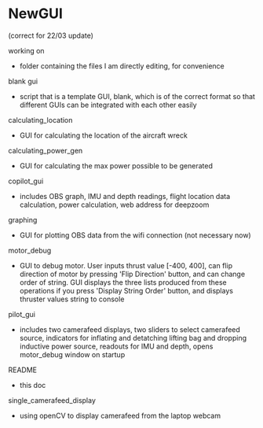 # NewGUI

(correct for 22/03 update)

working on
- folder containing the files I am directly editing, for convenience

blank gui
- script that is a template GUI, blank, which is of the correct format so
that different GUIs can be integrated with each other easily

calculating_location
- GUI for calculating the location of the aircraft wreck

calculating_power_gen
- GUI for calculating the max power possible to be generated

copilot_gui
- includes OBS graph, IMU and depth readings, flight location data calculation,
power calculation, web address for deepzoom

graphing
- GUI for plotting OBS data from the wifi connection (not necessary now)

motor_debug
- GUI to debug motor. User inputs thrust value [-400, 400], can flip direction
of motor by pressing 'Flip Direction' button, and can change order of string.
GUI displays the three lists produced from these operations if you press 
'Display String Order' button, and displays thruster values string to console

pilot_gui
- includes two camerafeed displays, two sliders to select camerafeed source, 
indicators for inflating and detatching lifting bag and dropping inductive power
source, readouts for IMU and depth, opens motor_debug window on startup

README
- this doc

single_camerafeed_display
- using openCV to display camerafeed from the laptop webcam